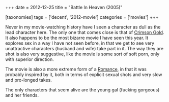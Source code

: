 +++
date = 2012-12-25
title = "Battle In Heaven (2005)"

[taxonomies]
tags = ['decent', '2012-movie']
categories = ['movies']
+++

Never in my movie-watching history have I seen a character as dull as
the lead character here. The only one that comes close is that of
[Crimson Gold]. It also happens to be the most bizarre movie I have seen
this year. It explores sex in a way I have not seen before, in that we
get to see very unattractive characters (husband and wife) take part in
it. The way they are shot is also very suggestive, like the movie is
some sort of soft porn, only with superior direction.

The movie is also a more extreme form of a [Romance], in that it was
probably inspired by it, both in terms of explicit sexual shots and very
slow and pro-longed takes.

The only characters that seem alive are the young gal (fucking gorgeous)
and her friends.

  [Crimson Gold]: http://movies.tshepang.net/crimson-gold-2003
  [Romance]: http://movies.tshepang.net/romance-1999
